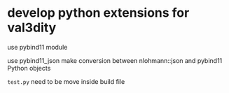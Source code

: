 # develop python extensions for val3dity

use pybind11 module

use pybind11_json make conversion between nlohmann::json and pybind11 Python objects

`test.py` need to be move inside build file
